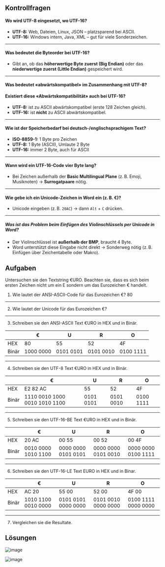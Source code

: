 ## Kontrollfragen

#### Wo wird UTF-8 eingesetzt, wo UTF-16?

- **UTF-8:** Web, Dateien, Linux, JSON – platzsparend bei ASCII.
- **UTF-16:** Windows intern, Java, XML – gut für viele Sonderzeichen.

---

#### Was bedeutet die Byteorder bei UTF-16?

- Gibt an, ob das **höherwertige Byte zuerst (Big Endian)** oder das **niederwertige zuerst (Little Endian)** gespeichert wird.

---

#### Was bedeutet «abwärtskompatibel» im Zusammenhang mit UTF-8?  
#### Existiert diese «Abwärtskompatibilität» auch bei UTF-16?

- **UTF-8:** ist zu ASCII abwärtskompatibel (erste 128 Zeichen gleich).
- **UTF-16:** ist **nicht** zu ASCII abwärtskompatibel.

---

#### Wie ist der Speicherbedarf bei deutsch-/englischsprachigem Text?

- **ISO-8859-1:** 1 Byte pro Zeichen
- **UTF-8:** 1 Byte (ASCII), Umlaute 2 Byte
- **UTF-16:** immer 2 Byte, auch für ASCII

---

#### Wann wird ein UTF-16-Code vier Byte lang?

- Bei Zeichen außerhalb der **Basic Multilingual Plane** (z. B. Emoji, Musiknoten) → **Surrogatpaare** nötig.

---

#### Wie gebe ich ein Unicode-Zeichen in Word ein (z. B. €)?

- Unicode eingeben (z. B. `20AC`) → dann `Alt` + `C` drücken.

---

##### Was ist das Problem beim Einfügen des Violinschlüssels per Unicode in Word?

- Der Violinschlüssel ist **außerhalb der BMP**, braucht 4 Byte.  
- Word unterstützt diese Eingabe nicht direkt → Sonderweg nötig (z. B. Einfügen über Zeichentabelle oder Makro).


## Aufgaben
Untersuchen sie den Textstring €URO. Beachten sie, dass es sich beim ersten Zeichen
nicht um ein E sondern um das Eurozeichen € handelt.

1. Wie lautet der ANSI-ASCII-Code für das Eurozeichen €?
80

---

2. Wie lautet der Unicode für das Eurozeichen €?

---

3. Schreiben sie den ANSI-ASCII Text €URO in HEX und in Binär.

|             | €       | U       | R       | O       |
|-------------|---------|---------|---------|---------|
| HEX         | 80      | 55      | 52      | 4F      |
| Binär       | 1000 0000 | 0101 0101 | 0101 0010 | 0100 1111 |


---

4. Schreiben sie den UTF-8 Text €URO in HEX und in Binär.

|             | €       | U       | R       | O       |
|-------------|---------|---------|---------|---------|
| HEX         | E2 82 AC | 55      | 52      | 4F      |
| Binär       | 1110 0010 1000 0010 1010 1100 | 0101 0101 | 0101 0010 | 0100 1111 |

---

5. Schreiben sie den UTF-16-BE Text €URO in HEX und in Binär.

|             | €       | U       | R       | O       |
|-------------|---------|---------|---------|---------|
| HEX         | 20 AC | 00 55      | 00 52      | 00 4F      |
| Binär       | 0010 0000 1010 1100 | 0000 0000 0101 0101 | 0000 0000 0101 0010 | 0000 0000 0100 1111 |


---

6. Schreiben sie den UTF-16-LE Text EURO in HEX und in Binar.

|             | €       | U       | R       | O       |
|-------------|---------|---------|---------|---------|
| HEX         | AC 20   | 55 00   | 52 00   | 4F 00   |
| Binär       | 1010 1100 0010 0000 | 0101 0101 0000 0000 | 0101 0010 0000 0000 | 0100 1111 0000 0000 |

---


7. Vergleichen sie die Resultate.



## Lösungen

![image](https://github.com/user-attachments/assets/f3b5aded-b278-4a11-a19b-f5208ba4f45e)

![image](https://github.com/user-attachments/assets/804c2d55-71a5-4164-8214-4a7dceb4524c)

